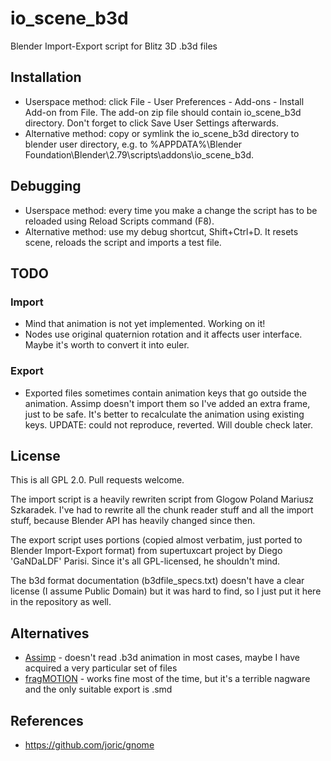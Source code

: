 # io_scene_b3d

Blender Import-Export script for Blitz 3D .b3d files

## Installation

* Userspace method: click File - User Preferences - Add-ons - Install Add-on from File.
The add-on zip file should contain io_scene_b3d directory. Don't forget to click Save User Settings afterwards.
* Alternative method: copy or symlink the io_scene_b3d directory to blender user directory, e.g. to
%APPDATA%\Blender Foundation\Blender\2.79\scripts\addons\io_scene_b3d.

## Debugging

* Userspace method: every time you make a change the script has to be reloaded using Reload Scripts command (F8).
* Alternative method: use my debug shortcut, Shift+Ctrl+D. It resets scene, reloads the script and imports a test file.

## TODO

### Import

* Mind that animation is not yet implemented. Working on it!
* Nodes use original quaternion rotation and it affects user interface.
Maybe it's worth to convert it into euler.

### Export

* Exported files sometimes contain animation keys that go outside the animation.
Assimp doesn't import them so I've added an extra frame, just to be safe.
It's better to recalculate the animation using existing keys.
UPDATE: could not reproduce, reverted. Will double check later.

## License

This is all GPL 2.0. Pull requests welcome.

The import script is a heavily rewriten script from Glogow Poland Mariusz Szkaradek.
I've had to rewrite all the chunk reader stuff and all the import stuff, because Blender API
has heavily changed since then.

The export script uses portions (copied almost verbatim, just ported to Blender Import-Export format)
from supertuxcart project by Diego 'GaNDaLDF' Parisi. Since it's all GPL-licensed, he shouldn't mind.

The b3d format documentation (b3dfile_specs.txt) doesn't have a clear license (I assume Public Domain)
but it was hard to find, so I just put it here in the repository as well.

## Alternatives

* [Assimp](http://assimp.sourceforge.net/) - doesn't read .b3d animation in most cases, maybe I have acquired a very particular set of files
* [fragMOTION](http://www.fragmosoft.com/) - works fine most of the time, but it's a terrible nagware and the only suitable export is .smd

## References

* https://github.com/joric/gnome

